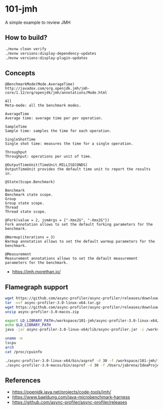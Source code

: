 # 101-jmh

A simple example to review JMH

## How to build?

```bash
./mvnw clean verify
./mvnw versions:display-dependency-updates
./mvnw versions:display-plugin-updates
```

## Concepts

```
@BenchmarkMode(Mode.AverageTime)
http://javadox.com/org.openjdk.jmh/jmh-core/1.12/org/openjdk/jmh/annotations/Mode.html

All
Meta-mode: all the benchmark modes.

AverageTime
Average time: average time per per operation.

SampleTime
Sample time: samples the time for each operation.

SingleShotTime
Single shot time: measures the time for a single operation.

Throughput
Throughput: operations per unit of time.

@OutputTimeUnit(TimeUnit.MILLISECONDS)
OutputTimeUnit provides the default time unit to report the results in.

@State(Scope.Benchmark)

Benchmark
Benchmark state scope.
Group
Group state scope.
Thread
Thread state scope.

@Fork(value = 2, jvmArgs = {"-Xms2G", "-Xmx2G"})
Fork annotation allows to set the default forking parameters for the benchmark.

@Warmup(iterations = 3)
Warmup annotation allows to set the default warmup parameters for the benchmark.

@Measurement
Measurement annotations allows to set the default measurement parameters for the benchmark.

```

- https://jmh.morethan.io/

## Flamegraph support

```bash
wget https://github.com/async-profiler/async-profiler/releases/download/v3.0/async-profiler-3.0-linux-x64.tar.gz
tar -xvf async-profiler-3.0-linux-x64.tar.gz
wget https://github.com/async-profiler/async-profiler/releases/download/v3.0/async-profiler-3.0-macos.zip
unzip async-profiler-3.0-macos.zip

export LD_LIBRARY_PATH=/workspace/101-jmh/async-profiler-3.0-linux-x64/lib/libasyncProfiler.so:$LD_LIBRARY_PATH
echo $LD_LIBRARY_PATH
java -jar async-profiler-3.0-linux-x64/lib/async-profiler.jar -i /workspace/101-jmh/jfr/org.jab.java.BenchmarkLoop.loopFor-AverageTime/profile.jfr -o flamegraph.html

uname -m
lscpu
arch
cat /proc/cpuinfo

./async-profiler-3.0-linux-x64/bin/asprof -d 30 -f /workspace/101-jmh/flamegraph.html 3709
./async-profiler-3.0-macos/bin/asprof -d 30 -f /Users/jabrena/IdeaProjects/101-jmh/docs/flamegraph.html 52013


```

## References

- https://openjdk.java.net/projects/code-tools/jmh/
- https://www.baeldung.com/java-microbenchmark-harness
- https://github.com/async-profiler/async-profiler/releases
